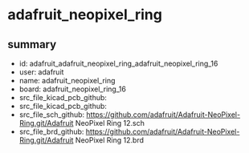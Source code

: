 # adafruit_neopixel_ring
 
## summary 
* id: adafruit_adafruit_neopixel_ring_adafruit_neopixel_ring_16
* user: adafruit
* name: adafruit_neopixel_ring
* board: adafruit_neopixel_ring_16
* src_file_kicad_pcb_github: 
* src_file_kicad_pcb_github: 
* src_file_sch_github: https://github.com/adafruit/Adafruit-NeoPixel-Ring.git/Adafruit NeoPixel Ring 12.sch
* src_file_brd_github: https://github.com/adafruit/Adafruit-NeoPixel-Ring.git/Adafruit NeoPixel Ring 12.brd



